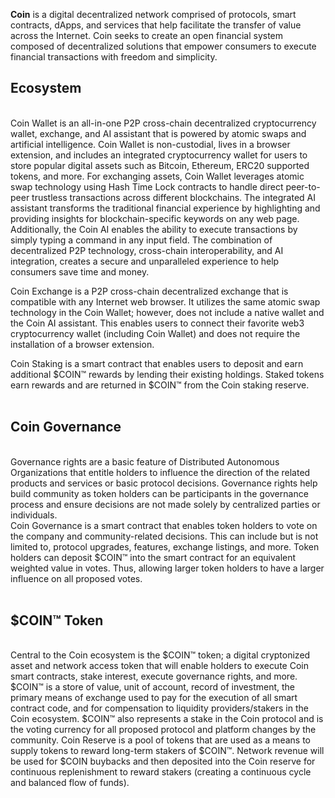 <b>Coin</b> is a digital decentralized network comprised of protocols, smart contracts, dApps, and services that help facilitate the transfer of value across the Internet. Coin seeks to create an open financial system composed of decentralized solutions that empower consumers to execute financial transactions with freedom and simplicity.
<br>
<h2>Ecosystem</h2>
<br>
Coin Wallet is an all-in-one P2P cross-chain decentralized cryptocurrency wallet, exchange, and AI assistant that is powered by atomic swaps and artificial intelligence. Coin Wallet is non-custodial, lives in a browser extension, and includes an integrated cryptocurrency wallet for users to store popular digital assets such as Bitcoin, Ethereum, ERC20 supported tokens, and more. For exchanging assets, Coin Wallet leverages atomic swap technology using Hash Time Lock contracts to handle direct peer-to-peer trustless transactions across different blockchains. The integrated AI assistant transforms the traditional financial experience by highlighting and providing insights for blockchain-specific keywords on any web page. Additionally, the Coin AI enables the ability to execute transactions by simply typing a command in any input field. The combination of decentralized P2P technology, cross-chain interoperability, and AI integration, creates a secure and unparalleled experience to help consumers save time and money.
<br>

Coin Exchange is a P2P cross-chain decentralized exchange that is compatible with any Internet web browser. It utilizes the same atomic swap technology in the Coin Wallet; however, does not include a native wallet and the Coin AI assistant. This enables users to connect their favorite web3 cryptocurrency wallet (including Coin Wallet) and does not require the installation of a browser extension.
<br>

Coin Staking is a smart contract that enables users to deposit and earn additional $COIN™ rewards by lending their existing holdings. Staked tokens earn rewards and are returned in $COIN™ from the Coin staking reserve.
<br>
<br>
<h2>Coin Governance</h2>
<br>
Governance rights are a basic feature of Distributed Autonomous Organizations that entitle holders to influence the direction of the related products and services or basic protocol decisions. Governance rights help build community as token holders can be participants in the governance process and ensure decisions are not made solely by centralized parties or individuals.
<br>
Coin Governance is a smart contract that enables token holders to vote on the company and community-related decisions. This can include but is not limited to, protocol upgrades, features, exchange listings, and more. Token holders can deposit $COIN™ into the smart contract for an equivalent weighted value in votes. Thus, allowing larger token holders to have a larger influence on all proposed votes.
<br>
<br>
<h2>$COIN™ Token</h2>
<br>
Central to the Coin ecosystem is the $COIN™ token; a digital cryptonized asset and network access token that will enable holders to execute Coin smart contracts, stake interest, execute governance rights, and more. $COIN™ is a store of value, unit of account, record of investment, the primary means of exchange used to pay for the execution of all smart contract code, and for compensation to liquidity providers/stakers in the Coin ecosystem. $COIN™ also represents a stake in the Coin protocol and is the voting currency for all proposed protocol and platform changes by the community. Coin Reserve is a pool of tokens that are used as a means to supply tokens to reward long-term stakers of $COIN™. Network revenue will be used for $COIN buybacks and then deposited into the Coin reserve for continuous replenishment to reward stakers (creating a continuous cycle and balanced flow of funds).
<br>
